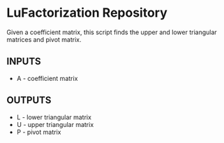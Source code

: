 # LuFactorization Repository
Given a coefficient matrix, this script finds the upper and lower triangular matrices and pivot matrix.

## INPUTS
* A - coefficient matrix

## OUTPUTS
* L - lower triangular matrix
* U - upper triangular matrix
* P - pivot matrix

